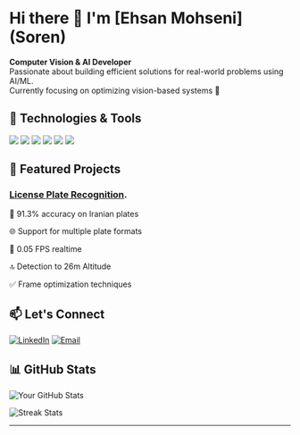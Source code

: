 # Hi there 👋 I'm [Ehsan Mohseni] (Soren)

**Computer Vision & AI Developer**  
Passionate about building efficient solutions for real-world problems using AI/ML.  
Currently focusing on optimizing vision-based systems 🚀

## 🔧 Technologies & Tools

![](https://img.shields.io/badge/Python-3776AB?style=flat&logo=python&logoColor=white)
![](https://img.shields.io/badge/OpenCV-5C3EE8?style=flat&logo=opencv&logoColor=white)
![](https://img.shields.io/badge/TensorFlow-FF6F00?style=flat&logo=tensorflow&logoColor=white)
![](https://img.shields.io/badge/PyTorch-EE4C2C?style=flat&logo=pytorch&logoColor=white)
![](https://img.shields.io/badge/YOLO-00FFFF?style=flat&logo=yolo&logoColor=black)
![](https://img.shields.io/badge/GAN-8A2BE2?style=flat)

## 🚀 Featured Projects

### [License Plate Recognition](https://www.asriran.com/fa/news/1041440/%D8%B1%D9%88%D9%86%D9%85%D8%A7%DB%8C%DB%8C-%D8%A7%D8%B2-%D9%BE%D9%87%D9%BE%D8%A7%D8%AF%E2%80%8C%D9%87%D8%A7%DB%8C-%D9%BE%D9%84%DB%8C%D8%B3-%D8%B1%D8%A7%D9%87%D9%88%D8%B1-%D9%81%DB%8C%D9%84%D9%85).

🎯 91.3% accuracy on Iranian plates  

🌐 Support for multiple plate formats

🚀 0.05 FPS realtime

🔝 Detection to 26m Altitude

✅ Frame optimization techniques

## 📫 Let's Connect
[![LinkedIn](https://img.shields.io/badge/LinkedIn-0077B5?style=flat&logo=linkedin&logoColor=white)]([https://linkedin.com/in/yourprofile](https://www.linkedin.com/in/ehsan-mohseni-05b9562a8/))
[![Email](https://img.shields.io/badge/Email-D14836?style=flat&logo=gmail&logoColor=white)](mailto:ehswnmohseni.ir@gmail.com)

## 📊 GitHub Stats

![Your GitHub Stats](https://github-readme-stats.vercel.app/api?username=ehswnmohseni&show_icons=true&theme=radical)

![Streak Stats](https://streak-stats.demolab.com/?user=ehswnmohseni&theme=radical)

---
